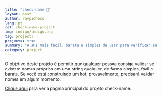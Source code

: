```yaml
---
title: "check-name 📛"
layout: post
author: ravpacheco
lang: pt
ref: check-name-project
img: indigo/indigo.png
tag: projects
projects: true
summary: "A API mais fácil, barata e simples de usar para verificar se existem nomes válidos em uma string"
category: project
---
```


O objetivo deste projeto é permitir que qualquer pessoa consiga validar se existem nomes próprios em uma string qualquer, de forma simples, fácil e barata. Se você está construindo um bot, provavelmente, precisará validar nomes em algum momento.

[Clique aqui](https://github.com/ravpacheco/check-name/) para ver a página principal do projeto check-name.